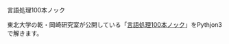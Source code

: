 言語処理100本ノック

東北大学の乾・岡崎研究室が公開している「[言語処理100本ノック](http://www.cl.ecei.tohoku.ac.jp/nlp100/)」をPythjon3で解きます。

